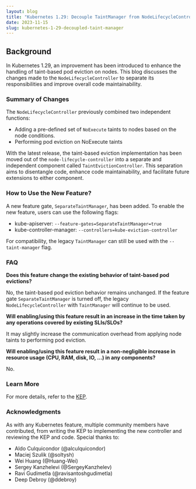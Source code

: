 ```yaml
---
layout: blog
title: "Kubernetes 1.29: Decouple TaintManager from NodeLifecycleController"
date: 2023-11-15
slug: kubernetes-1-29-decoupled-taint-manager
---
```


## Background

In Kubernetes 1.29, an  improvement has been introduced to enhance the handling of taint-based pod eviction on nodes. This blog discusses the changes made to the `NodeLifecycleController` to separate its responsibilities and improve overall code maintainability.

### Summary of Changes

The `NodeLifecycleController` previously combined two independent functions:

- Adding a pre-defined set of `NoExecute` taints to nodes based on the node conditions.
- Performing pod eviction on NoExecute taints

With the latest release, the taint-based eviction implementation has been moved out of the `node-lifecycle-controller` into a separate and independent component called `TaintEvictionController`. This separation aims to disentangle code, enhance code maintainability, and facilitate future extensions to either component.

### How to Use the New Feature?

A new feature gate, `SeparateTaintManager`, has been added. To enable the new feature, users can use the following flags:

- kube-apiserver: `--feature-gates=SeparateTaintManager=true`
- kube-controller-manager: `--controllers=kube-eviction-controller`

For compatibility, the legacy `TaintManager` can still be used with the `--taint-manager` flag.

### FAQ

**Does this feature change the existing behavior of taint-based pod evictions?**

No, the taint-based pod eviction behavior remains unchanged. If the feature gate `SeparateTaintManager` is turned off, the legacy `NodeLifecycleController` with `TaintManager` will continue to be used.

**Will enabling/using this feature result in an increase in the time taken by any operations covered by existing SLIs/SLOs?**

It may slightly increase the communication overhead from applying node taints to performing pod eviction.

**Will enabling/using this feature result in a non-negligible increase in resource usage (CPU, RAM, disk, IO, ...) in any components?**

No.

### Learn More

For more details, refer to the [KEP](https://github.com/kubernetes/enhancements/blob/master/keps/sig-scheduling/3902-decoupled-taint-manager/README.md).

### Acknowledgments

As with any Kubernetes feature, multiple community members have contributed, from writing the KEP to implementing the new controller and reviewing the KEP and code. Special thanks to:

- Aldo Culquicondor (@alculquicondor)
- Maciej Szulik (@soltysh)
- Wei Huang (@Huang-Wei)
- Sergey Kanzhelevi (@SergeyKanzhelev)
- Ravi Gudimetla (@ravisantoshgudimetla)
- Deep Debroy (@ddebroy)
